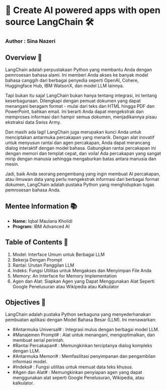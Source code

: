 # 🎨 Create AI powered apps with open source LangChain 🛠️
### **Author : Sina Nazeri**

## Overview 🌟
LangChain adalah perpustakaan Python yang membantu Anda dengan pemrosesan bahasa alami. Ini memberi Anda akses ke banyak model bahasa canggih dari berbagai penyedia seperti OpenAI, Cohere, Huggingface Hub, IBM WatsonX, dan model LLM lainnya.

Tapi bukan itu saja! LangChain bukan hanya tentang integrasi, ini tentang keserbagunaan. Dilengkapi dengan pemuat dokumen yang dapat menangani beragam format - mulai dari teks dan HTML hingga PDF dan PowerPoint, bahkan email. Ini berarti Anda dapat mengekstrak dan memproses informasi dari hampir semua dokumen, menjadikannya pisau ekstraksi data Swiss Army.

Dan masih ada lagi! LangChain juga merupakan kunci Anda untuk menciptakan antarmuka percakapan yang menarik. Dengan alat inovatif untuk menyusun rantai dan agen percakapan, Anda dapat merancang dialog interaktif dengan model bahasa. Gabungkan rantai percakapan ini dengan memori dan templat cepat, dan voila! Ada percakapan yang sangat mirip dengan manusia sehingga mengaburkan batas antara manusia dan mesin.

Jadi, baik Anda seorang pengembang yang ingin membuat AI percakapan, atau ilmuwan data yang perlu mengekstrak informasi dari berbagai format dokumen, LangChain adalah pustaka Python yang menghidupkan tugas pemrosesan bahasa Anda.

## Mentee Information 📚
- **Name:** Iqbal Maulana Kholidi
- **Program:** IBM Advanced AI

## Table of Contents 📑
1. Model: Interface Umum untuk Berbagai LLM
2. Bekerja Dengan Prompt
3. Rantai: Urutan Panggilan LLM
4. Indeks: Fungsi Utilitas untuk Mengakses dan Menyimpan File Anda
5. Memory: An Interface for Memory Implementation
6. Agen dan Alat: Siapkan Agen yang Dapat Menggunakan Alat Seperti Google Penelusuran atau Wikipedia atau Kalkulator

## Objectives 🎯
LangChain adalah pustaka Python serbaguna yang menyederhanakan pembuatan aplikasi dengan Model Bahasa Besar (LLM). Ini menawarkan:

- #Antarmuka Universal# : Integrasi mulus dengan berbagai model LLM.
- #Manajemen Prompt# : Alat untuk menangani, mengoptimalkan, dan membuat serial perintah.
- #Rantai Percakapan# : Memungkinkan terciptanya dialog kompleks dengan LLM.
- #Antarmuka Memori# : Memfasilitasi penyimpanan dan pengambilan informasi model.
- #Indeks# : Fungsi utilitas untuk memuat data teks khusus.
- #Agen dan Alat# : Memungkinkan penyiapan agen yang dapat menggunakan alat seperti Google Penelusuran, Wikipedia, atau kalkulator.
